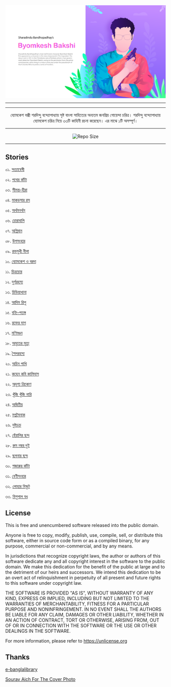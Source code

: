 <div align=center>
 <a href="https://www.behance.net/aichsourav"><img align=center src="./images/cover.png" title="aichsourav@behance"></a>
 <hr><hr>

 <p align=center>ব্যোমকেশ বক্সী শরদিন্দু বন্দ্যোপাধ্যায় সৃষ্ট বাংলা সাহিত্যের অন্যতম জনপ্রিয় গোয়েন্দা চরিত্র। শরদিন্দু বন্দ্যোপাধ্যায় ব্যোমকেশ চরিত্র নিয়ে ৩৩টি কাহিনী রচনা করেছেন। এর মাঝে ১টি অসম্পূর্ণ। </p>
 <hr>
 <p align=center><img align=center alt="Repo Size" src="https://img.shields.io/github/repo-size/deep5050/satyanweshi?style=for-the-badge" />
 <hr>
</div>

## Stories

০১. <a href="./stories/01_satyanweshi.md"> সত্যান্বেষী </a>

০২. <a href="./stories/02_pather_kanta.md">পথের কাঁটা</a>

০৩. <a href="./stories/03_simantahira.md">সীমন্ত-হীরা</a>

০৪. <a href="./stories/04_makorshar_ros.md">মাকড়সার রস </a>

০৫. <a href="./stories/05_arthamanartham.md">অর্থমনর্থম্‌</a>

০৬. <a href="./stories/06_chorabali.md">চোরাবালি</a>

০৭. <a href="./stories/07_agniban.md">অগ্নিবান</a>

০৮. <a href="./stories/08_upasanhar.md">উপসংহার</a>

০৯. <a href="./stories/09_raktomukhi_nila.md">রক্তমুখী নীলা</a>

১০. <a href="./stories/10_stories_o_boroda.md">ব্যোমকেশ ও বরদা</a>

১১. <a href="./stories/11_chtirachor.md">চিত্রচোর</a>

১২. <a href="./stories/12_durgo_rohosso.md">দুর্গরহস্য</a>

১৩. <a href="./stories/13_chiriyakhana.md">চিড়িয়াখানা</a>

১৪. <a href="./stories/14_adim_ripu.md">আদিম রিপু</a>

১৫. <a href="./stories/15_bahni_patanga.md">বহ্নি-পতঙ্গ</a>

১৬. <a href="./stories/16_rakter_dag.md">রক্তের দাগ</a>

১৭. <a href="./stories/17_monimandal.md">মণিমণ্ডন</a>

১৮. <a href="./stories/18_amriter_mrityu.md">অমৃতের মৃত্যু</a>

১৯. <a href="./stories/19_shoilo_rohosso.md">শৈলরহস্য</a>

২০. <a href="./stories/20_achin_pakhi.md">অচিন পাখি</a>

২১. <a href="./stories/21_kahen_kobi_kalidas.md">কহেন কবি কালিদাস</a>

২২. <a href="./stories/22_adrishyo_trikon.md">অদৃশ্য ত্রিকোণ</a>

২৩. <a href="./stories/23_khuji_khuji_nari.md">খুঁজি খুঁজি নারি</a>

২৪. <a href="./stories/24_adwitiyo.md">অদ্বিতীয়</a>

২৫. <a href="./stories/25_magno_moinak.md">মগ্নমৈনাক</a>

২৬. <a href="./stories/26_dusta_chakro.md">দুষ্টচক্র</a>

২৭. <a href="./stories/27_hnealir_chhondo.md">হেঁয়ালির ছন্দ</a>

২৮. <a href="./stories/28_room_number_2.md">রুম নম্বর দুই</a>

২৯. <a href="./stories/29_chholonar_chhondo.md">ছলনার ছন্দ</a>

৩০. <a href="./stories/30_shojarur_knata.md">শজারুর কাঁটা</a>

৩১. <a href="./stories/31_benisonhar.md">বেণীসংহার</a>

৩২. <a href="./stories/32_lohar_biskut.md">লোহার বিস্কুট</a>

৩৩. <a href="./stories/33_bishupal_bodh.md">বিশুপাল বধ </a>


## License

This is free and unencumbered software released into the public domain.

Anyone is free to copy, modify, publish, use, compile, sell, or
distribute this software, either in source code form or as a compiled
binary, for any purpose, commercial or non-commercial, and by any
means.

In jurisdictions that recognize copyright laws, the author or authors
of this software dedicate any and all copyright interest in the
software to the public domain. We make this dedication for the benefit
of the public at large and to the detriment of our heirs and
successors. We intend this dedication to be an overt act of
relinquishment in perpetuity of all present and future rights to this
software under copyright law.

THE SOFTWARE IS PROVIDED "AS IS", WITHOUT WARRANTY OF ANY KIND,
EXPRESS OR IMPLIED, INCLUDING BUT NOT LIMITED TO THE WARRANTIES OF
MERCHANTABILITY, FITNESS FOR A PARTICULAR PURPOSE AND NONINFRINGEMENT.
IN NO EVENT SHALL THE AUTHORS BE LIABLE FOR ANY CLAIM, DAMAGES OR
OTHER LIABILITY, WHETHER IN AN ACTION OF CONTRACT, TORT OR OTHERWISE,
ARISING FROM, OUT OF OR IN CONNECTION WITH THE SOFTWARE OR THE USE OR
OTHER DEALINGS IN THE SOFTWARE.

For more information, please refer to <https://unlicense.org>

## Thanks

[e-banglalibrary](https://www.ebanglalibrary.com/)

[Sourav Aich For The Cover Photo](https://www.behance.net/aichsourav)



